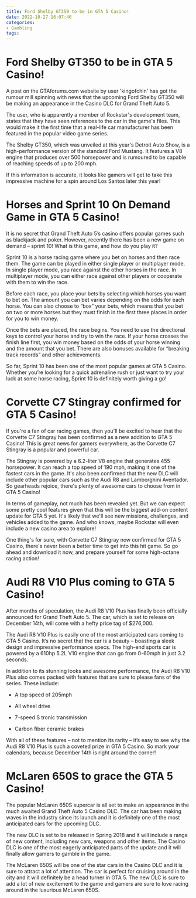```yaml
---
title: Ford Shelby GT350 to be in GTA 5 Casino!
date: 2022-10-27 16:07:46
categories:
- Gambling
tags:
---
```



#  Ford Shelby GT350 to be in GTA 5 Casino!

A post on the GTAforums.com website by user 'kingofchin' has got the rumour mill spinning with news that the upcoming Ford Shelby GT350 will be making an appearance in the Casino DLC for Grand Theft Auto 5.

The user, who is apparently a member of Rockstar's development team, states that they have seen references to the car in the game's files. This would make it the first time that a real-life car manufacturer has been featured in the popular video game series.

The Shelby GT350, which was unveiled at this year's Detroit Auto Show, is a high-performance version of the standard Ford Mustang. It features a V8 engine that produces over 500 horsepower and is rumoured to be capable of reaching speeds of up to 200 mph.

If this information is accurate, it looks like gamers will get to take this impressive machine for a spin around Los Santos later this year!

#  Horses and Sprint 10 On Demand Game in GTA 5 Casino!

It is no secret that Grand Theft Auto 5’s casino offers popular games such as blackjack and poker. However, recently there has been a new game on demand – sprint 10! What is this game, and how do you play it?

Sprint 10 is a horse racing game where you bet on horses and then race them. The game can be played in either single player or multiplayer mode. In single player mode, you race against the other horses in the race. In multiplayer mode, you can either race against other players or cooperate with them to win the race.

Before each race, you place your bets by selecting which horses you want to bet on. The amount you can bet varies depending on the odds for each horse. You can also choose to “box” your bets, which means that you bet on two or more horses but they must finish in the first three places in order for you to win money.

Once the bets are placed, the race begins. You need to use the directional keys to control your horse and try to win the race. If your horse crosses the finish line first, you win money based on the odds of your horse winning and the amount that you bet. There are also bonuses available for “breaking track records” and other achievements.

So far, Sprint 10 has been one of the most popular games at GTA 5 Casino. Whether you’re looking for a quick adrenaline rush or just want to try your luck at some horse racing, Sprint 10 is definitely worth giving a go!

#  Corvette C7 Stingray confirmed for GTA 5 Casino!

If you're a fan of car racing games, then you'll be excited to hear that the Corvette C7 Stingray has been confirmed as a new addition to GTA 5 Casino! This is great news for gamers everywhere, as the Corvette C7 Stingray is a popular and powerful car.

The Stingray is powered by a 6.2-liter V8 engine that generates 455 horsepower. It can reach a top speed of 190 mph, making it one of the fastest cars in the game. It's also been confirmed that the new DLC will include other popular cars such as the Audi R8 and Lamborghini Aventador. So gearheads rejoice, there's plenty of awesome cars to choose from in GTA 5 Casino!

In terms of gameplay, not much has been revealed yet. But we can expect some pretty cool features given that this will be the biggest add-on content update for GTA 5 yet. It's likely that we'll see new missions, challenges, and vehicles added to the game. And who knows, maybe Rockstar will even include a new casino area to explore!

One thing's for sure, with Corvette C7 Stingray now confirmed for GTA 5 Casino, there's never been a better time to get into this hit game. So go ahead and download it now, and prepare yourself for some high-octane racing action!

#  Audi R8 V10 Plus coming to GTA 5 Casino!

After months of speculation, the Audi R8 V10 Plus has finally been officially announced for Grand Theft Auto 5. The car, which is set to release on December 14th, will come with a hefty price tag of $276,000.

The Audi R8 V10 Plus is easily one of the most anticipated cars coming to GTA 5 Casino. It’s no secret that the car is a beauty – boasting a sleek design and impressive performance specs. The high-end sports car is powered by a 610hp 5.2L V10 engine that can go from 0-60mph in just 3.2 seconds.

In addition to its stunning looks and awesome performance, the Audi R8 V10 Plus also comes packed with features that are sure to please fans of the series. These include:

* A top speed of 205mph

* All wheel drive

* 7-speed S tronic transmission

* Carbon fiber ceramic brakes

With all of these features – not to mention its rarity – it’s easy to see why the Audi R8 V10 Plus is such a coveted prize in GTA 5 Casino. So mark your calendars, because December 14th is right around the corner!

#  McLaren 650S to grace the GTA 5 Casino!

The popular McLaren 650S supercar is all set to make an appearance in the much awaited Grand Theft Auto 5 Casino DLC. The car has been making waves in the industry since its launch and it is definitely one of the most anticipated cars for the upcoming DLC.

The new DLC is set to be released in Spring 2018 and it will include a range of new content, including new cars, weapons and other items. The Casino DLC is one of the most eagerly anticipated parts of the update and it will finally allow gamers to gamble in the game.

The McLaren 650S will be one of the star cars in the Casino DLC and it is sure to attract a lot of attention. The car is perfect for cruising around in the city and it will definitely be a head turner in GTA 5. The new DLC is sure to add a lot of new excitement to the game and gamers are sure to love racing around in the luxurious McLaren 650S.